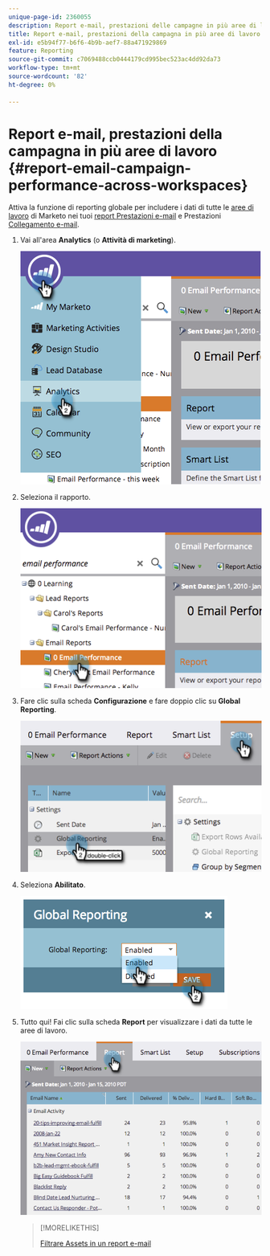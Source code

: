 ```yaml
---
unique-page-id: 2360055
description: Report e-mail, prestazioni delle campagne in più aree di lavoro - Documenti Marketo - Documentazione del prodotto
title: Report e-mail, prestazioni della campagna in più aree di lavoro
exl-id: e5b94f77-b6f6-4b9b-aef7-88a471929869
feature: Reporting
source-git-commit: c7069488ccb0444179cd995bec523ac4dd92da73
workflow-type: tm+mt
source-wordcount: '82'
ht-degree: 0%

---
```


# Report e-mail, prestazioni della campagna in più aree di lavoro {#report-email-campaign-performance-across-workspaces}

Attiva la funzione di reporting globale per includere i dati di tutte le [aree di lavoro](/help/marketo/product-docs/administration/workspaces-and-person-partitions/create-a-new-workspace.md) di Marketo nei tuoi [report Prestazioni e-mail](/help/marketo/product-docs/email-marketing/email-programs/email-program-data/email-performance-report.md) e Prestazioni [Collegamento e-mail](/help/marketo/product-docs/email-marketing/email-programs/email-program-data/email-link-performance-report.md).

1. Vai all&#39;area **Analytics** (o **Attività di marketing**).

   ![](assets/image2014-9-16-16-3a4-3a46.png)

1. Seleziona il rapporto.

   ![](assets/image2014-9-16-16-3a4-3a51.png)

1. Fare clic sulla scheda **Configurazione** e fare doppio clic su **Global Reporting**.

   ![](assets/image2014-9-16-16-3a4-3a58.png)

1. Seleziona **Abilitato**.

   ![](assets/image2014-9-16-16-3a5-3a4.png)

1. Tutto qui! Fai clic sulla scheda **Report** per visualizzare i dati da tutte le aree di lavoro.

   ![](assets/image2014-9-16-16-3a5-3a8.png)

   >[!MORELIKETHIS]
   >
   >[Filtrare Assets in un report e-mail](/help/marketo/product-docs/reporting/basic-reporting/report-activity/filter-assets-in-an-email-report.md)
